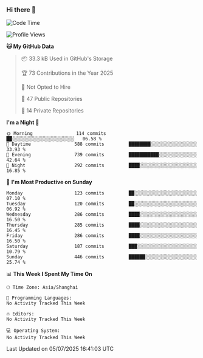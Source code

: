 ### Hi there 👋

<!--
**robinWongM/robinWongM** is a ✨ _special_ ✨ repository because its `README.md` (this file) appears on your GitHub profile.

Here are some ideas to get you started:

- 🔭 I’m currently working on ...
- 🌱 I’m currently learning ...
- 👯 I’m looking to collaborate on ...
- 🤔 I’m looking for help with ...
- 💬 Ask me about ...
- 📫 How to reach me: ...
- 😄 Pronouns: ...
- ⚡ Fun fact: ...
-->

<!--START_SECTION:waka-->
![Code Time](http://img.shields.io/badge/Code%20Time-269%20hrs%2019%20mins-blue)

![Profile Views](http://img.shields.io/badge/Profile%20Views-0-blue)

**🐱 My GitHub Data** 

> 📦 33.3 kB Used in GitHub's Storage 
 > 
> 🏆 73 Contributions in the Year 2025
 > 
> 🚫 Not Opted to Hire
 > 
> 📜 47 Public Repositories 
 > 
> 🔑 14 Private Repositories 
 > 
**I'm a Night 🦉** 

```text
🌞 Morning                114 commits         ██░░░░░░░░░░░░░░░░░░░░░░░   06.58 % 
🌆 Daytime                588 commits         ████████░░░░░░░░░░░░░░░░░   33.93 % 
🌃 Evening                739 commits         ███████████░░░░░░░░░░░░░░   42.64 % 
🌙 Night                  292 commits         ████░░░░░░░░░░░░░░░░░░░░░   16.85 % 
```
📅 **I'm Most Productive on Sunday** 

```text
Monday                   123 commits         ██░░░░░░░░░░░░░░░░░░░░░░░   07.10 % 
Tuesday                  120 commits         ██░░░░░░░░░░░░░░░░░░░░░░░   06.92 % 
Wednesday                286 commits         ████░░░░░░░░░░░░░░░░░░░░░   16.50 % 
Thursday                 285 commits         ████░░░░░░░░░░░░░░░░░░░░░   16.45 % 
Friday                   286 commits         ████░░░░░░░░░░░░░░░░░░░░░   16.50 % 
Saturday                 187 commits         ███░░░░░░░░░░░░░░░░░░░░░░   10.79 % 
Sunday                   446 commits         ██████░░░░░░░░░░░░░░░░░░░   25.74 % 
```


📊 **This Week I Spent My Time On** 

```text
🕑︎ Time Zone: Asia/Shanghai

💬 Programming Languages: 
No Activity Tracked This Week

🔥 Editors: 
No Activity Tracked This Week

💻 Operating System: 
No Activity Tracked This Week
```


 Last Updated on 05/07/2025 16:41:03 UTC
<!--END_SECTION:waka-->

